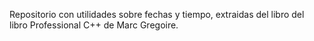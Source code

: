Repositorio con utilidades sobre fechas y tiempo, extraidas del libro del libro Professional C++ de Marc Gregoire.

